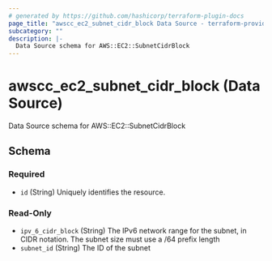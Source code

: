 ```yaml
---
# generated by https://github.com/hashicorp/terraform-plugin-docs
page_title: "awscc_ec2_subnet_cidr_block Data Source - terraform-provider-awscc"
subcategory: ""
description: |-
  Data Source schema for AWS::EC2::SubnetCidrBlock
---
```


# awscc_ec2_subnet_cidr_block (Data Source)

Data Source schema for AWS::EC2::SubnetCidrBlock



<!-- schema generated by tfplugindocs -->
## Schema

### Required

- `id` (String) Uniquely identifies the resource.

### Read-Only

- `ipv_6_cidr_block` (String) The IPv6 network range for the subnet, in CIDR notation. The subnet size must use a /64 prefix length
- `subnet_id` (String) The ID of the subnet


